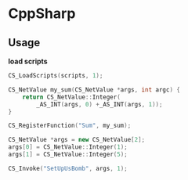 CppSharp
====

Usage
----
__load scripts__
```cpp
CS_LoadScripts(scripts, 1);
```

```cpp
CS_NetValue my_sum(CS_NetValue *args, int argc) {
	return CS_NetValue::Integer(
		_AS_INT(args, 0) +_AS_INT(args, 1));
}

CS_RegisterFunction("Sum", my_sum);
```

```cpp
CS_NetValue *args = new CS_NetValue[2];
args[0] = CS_NetValue::Integer(1);
args[1] = CS_NetValue::Integer(5);

CS_Invoke("SetUpUsBomb", args, 1);
```